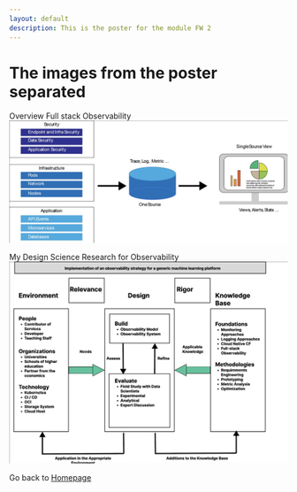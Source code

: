 ```yaml
---
layout: default
description: This is the poster for the module FW 2
---
```

# The images from the poster separated
Overview Full stack Observability
![Overview Full stack Observability](./assets/images/Full-stack-Observability.jpg)

My Design Science Research for Observability
![My Design Science Research for Observability](./assets/images/observabilityDSR.jpg)

Go back to [Homepage](https://garry1704.github.io/dafne_observability/) 